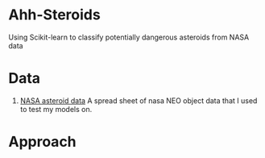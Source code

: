 # Ahh-Steroids
Using Scikit-learn to classify potentially dangerous asteroids from NASA data

# Data

1. [NASA asteroid data](nasa.csv) A spread sheet of nasa NEO object data that I used to test my models on.

# Approach


